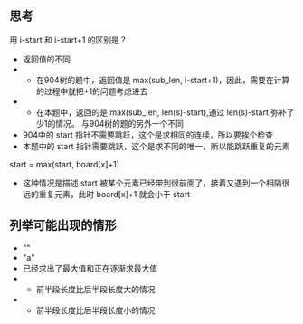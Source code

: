 ## 思考
用 i-start 和 i-start+1 的区别是？
+ 返回值的不同
+ + 在904树的题中，返回值是 max(sub_len, i-start+1)，因此，需要在计算的过程中就把+1的问题考虑进去
+ + 在本题中，返回的是 max(sub_len, len(s)-start),通过 len(s)-start 弥补了少1的情况。
与904树的题的另外一个不同
+ 904中的 start 指针不需要跳跃，这个是求相同的连续，所以要挨个检查
+ 本题中的 start 指针需要跳跃，这个是求不同的唯一，所以能跳跃重复的元素

start = max(start, board\[x]+1)
+ 这种情况是描述 start 被某个元素已经带到很前面了，接着又遇到一个相隔很远的重复元素，此时 board\[x]+1 就会小于 start


## 列举可能出现的情形
+ ""
+ "a"
+ 已经求出了最大值和正在逐渐求最大值
+ + 前半段长度比后半段长度大的情况
+ + 前半段长度比后半段长度小的情况

